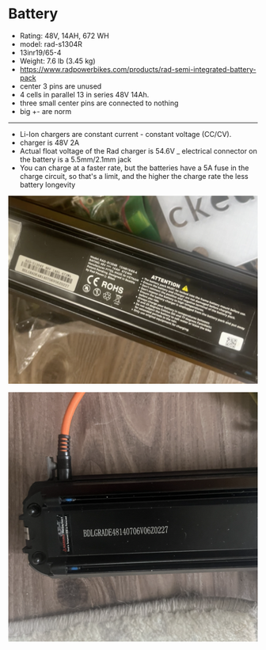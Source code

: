 # Battery

- Rating: 48V, 14AH, 672 WH
- model: rad-s1304R
- 13inr19/65-4
- Weight: 7.6 lb (3.45 kg)
- https://www.radpowerbikes.com/products/rad-semi-integrated-battery-pack
- center 3 pins are unused
- 4 cells in parallel 13 in series 48V 14Ah.
- three small center pins are connected to nothing
- big +- are norm

--- 

- Li-Ion chargers are constant current - constant voltage (CC/CV).
- charger is 48V 2A
- Actual float voltage of the Rad charger is 54.6V
_ electrical connector on the battery is a 5.5mm/2.1mm jack
- You can charge at a faster rate, but the batteries have a 5A fuse in the charge circuit, so that's a limit, and the higher the charge rate the less battery longevity


![](images/ebike-battery.png)

![](images/ebike-battery-serial.png)
